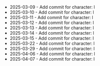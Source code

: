- 2025-03-09 - Add commit for character: l
- 2025-03-10 - Add commit for character: l
- 2025-03-11 - Add commit for character: l
- 2025-03-12 - Add commit for character: l
- 2025-03-13 - Add commit for character: l
- 2025-03-14 - Add commit for character: l
- 2025-03-15 - Add commit for character: l
- 2025-03-22 - Add commit for character: l
- 2025-03-29 - Add commit for character: l
- 2025-04-06 - Add commit for character: l
- 2025-04-07 - Add commit for character: l
